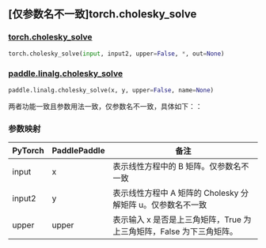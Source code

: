 ## [仅参数名不一致]torch.cholesky_solve

### [torch.cholesky_solve](https://pytorch.org/docs/stable/generated/torch.cholesky_solve.html?highlight=cholesky#torch.cholesky_solve)

```python
torch.cholesky_solve(input, input2, upper=False, *, out=None)
```

### [paddle.linalg.cholesky_solve](https://www.paddlepaddle.org.cn/documentation/docs/zh/develop/api/paddle/linalg/cholesky_solve_cn.html#cholesky-solve)

```python
paddle.linalg.cholesky_solve(x, y, upper=False, name=None)
```

两者功能一致且参数用法一致，仅参数名不一致，具体如下：：

### 参数映射
| PyTorch | PaddlePaddle | 备注                                                                               |
| ------- | ------------ | ---------------------------------------------------------------------------------- |
| input   | x            | 表示线性方程中的 B 矩阵。仅参数名不一致                                            |
| input2  | y            | 表示线性方程中 A 矩阵的 Cholesky 分解矩阵 u。仅参数名不一致                        |
| upper   | upper        | 表示输入 x 是否是上三角矩阵，True 为上三角矩阵，False 为下三角矩阵。|
